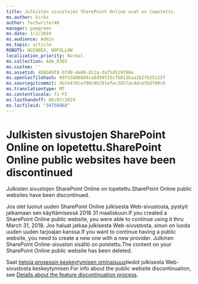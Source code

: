 ```yaml
---
title: Julkisten sivustojen SharePoint Online ovat on lopetettu.
ms.author: kirks
author: Techwriter40
manager: pamgreen
ms.date: 1/2/2019
ms.audience: Admin
ms.topic: article
ROBOTS: NOINDEX, NOFOLLOW
localization_priority: Normal
ms.collection: Adm_O365
ms.custom: ''
ms.assetid: 4b8b89f8-bfd8-4a60-812a-daf5d519788e
ms.openlocfilehash: 69f43d060d4ca8d99f25cf6813baa1b2fb35125f
ms.sourcegitcommit: 4b7e478ce700c0b781efec3857ac4dce5bdf00c6
ms.translationtype: MT
ms.contentlocale: fi-FI
ms.lasthandoff: 06/07/2019
ms.locfileid: "34758868"
---
```

# <a name="sharepoint-online-public-websites-have-been-discontinued"></a><span data-ttu-id="d4c6c-102">Julkisten sivustojen SharePoint Online on lopetettu.</span><span class="sxs-lookup"><span data-stu-id="d4c6c-102">SharePoint Online public websites have been discontinued</span></span>

<span data-ttu-id="d4c6c-103">Julkisten sivustojen SharePoint Online on lopetettu.</span><span class="sxs-lookup"><span data-stu-id="d4c6c-103">SharePoint Online public websites have been discontinued.</span></span>

<span data-ttu-id="d4c6c-104">Jos olet luonut uuden SharePoint Online julkisesta Web-sivustosta, pystyit jatkamaan sen käyttämisessä 2018 31 maaliskuun.</span><span class="sxs-lookup"><span data-stu-id="d4c6c-104">If you created a SharePoint Online public website, you were able to continue using it thru March 31, 2018.</span></span> <span data-ttu-id="d4c6c-105">Jos haluat jatkaa julkisesta Web-sivustosta, sinun on luoda uuden uuden tarjoajan kanssa.</span><span class="sxs-lookup"><span data-stu-id="d4c6c-105">If you want to continue having a public website, you need to create a new one with a new provider.</span></span> <span data-ttu-id="d4c6c-106">Julkinen SharePoint Online-sivuston sisältö on poistettu.</span><span class="sxs-lookup"><span data-stu-id="d4c6c-106">The content on your SharePoint Online public website has been deleted.</span></span>

<span data-ttu-id="d4c6c-107">Saat [tietoja prosessin keskeytymisen ominaisuus](https://go.microsoft.com/fwlink/?linkid=866980)tiedot julkisesta Web-sivustosta keskeytymisen.</span><span class="sxs-lookup"><span data-stu-id="d4c6c-107">For info about the public website discontinuation, see [Details about the feature discontinuation process](https://go.microsoft.com/fwlink/?linkid=866980).</span></span>
